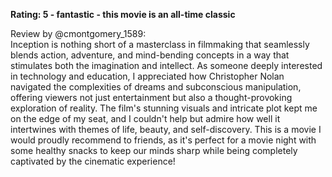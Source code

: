 **Rating: 5 - fantastic - this movie is an all-time classic**

Review by @cmontgomery_1589:  
Inception is nothing short of a masterclass in filmmaking that seamlessly blends action, adventure, and mind-bending concepts in a way that stimulates both the imagination and intellect. As someone deeply interested in technology and education, I appreciated how Christopher Nolan navigated the complexities of dreams and subconscious manipulation, offering viewers not just entertainment but also a thought-provoking exploration of reality. The film's stunning visuals and intricate plot kept me on the edge of my seat, and I couldn't help but admire how well it intertwines with themes of life, beauty, and self-discovery. This is a movie I would proudly recommend to friends, as it's perfect for a movie night with some healthy snacks to keep our minds sharp while being completely captivated by the cinematic experience!